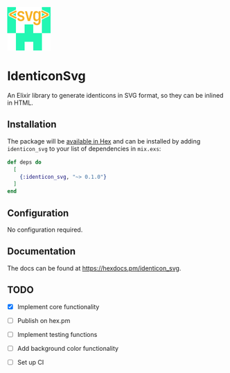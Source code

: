 <img src="./logo.png" width="100" height="100">

# IdenticonSvg

An Elixir library to generate identicons in SVG format, so they can be inlined in HTML.

## Installation

The package will be [available in Hex](https://hex.pm/packages/identicon_svg) and can be installed
by adding `identicon_svg` to your list of dependencies in `mix.exs`:

```elixir
def deps do
  [
    {:identicon_svg, "~> 0.1.0"}
  ]
end
```

## Configuration

No configuration required.

## Documentation

The docs can be found at <https://hexdocs.pm/identicon_svg>.

## TODO

- [x] Implement core functionality
- [ ] Publish on hex.pm
- [ ] Implement testing functions
- [ ] Add background color functionality
- [ ] Set up CI

